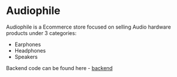 # Audiophile

Audiophile is a Ecommerce store focused on selling Audio hardware products under 3 categories:

-   Earphones
-   Headphones
-   Speakers

Backend code can be found here - [backend](https://github.com/Jesuloba-world/audiophile-server)
